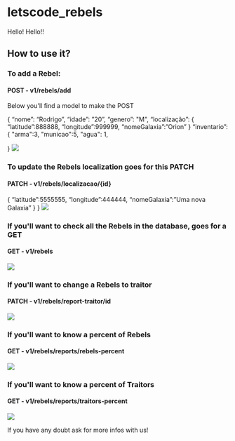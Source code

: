 # letscode_rebels
Hello! Hello!!

## How to use it?

### To add a Rebel:

#### POST - v1/rebels/add
Below you'll find a model to make the POST

{
  “nome”: “Rodrigo”,
	“idade”: ”20”,
	“genero”: "M",
 	“localização”: {
    “latitude”:888888,
    “longitude”:999999,
    “nomeGalaxia”:”Orion”
}
	“inventario”:{
    "arma":3,
    "municao":5,
    "agua": 1,

}
![](../../Pictures/add.jpg)

### To update the Rebels localization goes for this PATCH
#### PATCH - v1/rebels/localizacao/{id}

{
    “latitude”:5555555,
    “longitude”:444444,
    “nomeGalaxia”:”Uma nova Galaxia”
    }
}
![](../../Pictures/localizacao.jpg)

### If you'll want to check all the Rebels in the database, goes for a GET
#### GET - v1/rebels


![](../../Pictures/rebels.jpg)


### If you'll want to change a Rebels to traitor
#### PATCH - v1/rebels/report-traitor/id

![](../../Pictures/traitor.jpg)

### If you'll want to know a percent of Rebels
#### GET - v1/rebels/reports/rebels-percent

![](../../Pictures/percent_rebels.jpg)

### If you'll want to know a percent of Traitors
#### GET - v1/rebels/reports/traitors-percent

![](../../Pictures/percent_traitors.jpg)

If you have any doubt ask for more infos with us!